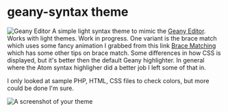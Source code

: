 # geany-syntax theme
![Geany Editor](http://www.geany.org/images/geany.png)
A simple light syntax theme to mimic the [Geany Editor](http://www.geany.org/). Works with light themes. Work in progress. One variant is the brace match which uses some fancy animation I grabbed from this link [Brace Matching](https://discuss.atom.io/t/where-to-set-the-matched-brace-color/12372/18) which has some other tips on brace match. Some differences in how CSS is displayed, but it's better then the default Geany highlighter. In general where the Atom syntax highligher did a better job I left some of that in.

I only looked at sample PHP, HTML, CSS files to check colors, but more could be done I'm sure.

![A screenshot of your theme](http://i.imgur.com/7KGns27.png)
